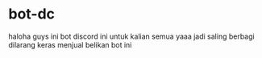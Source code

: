 # bot-dc
haloha guys ini bot discord
ini untuk kalian semua yaaa jadi saling berbagi
dilarang keras menjual belikan bot ini
